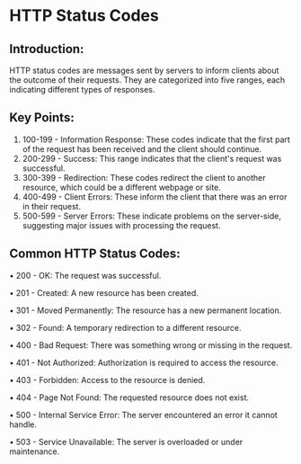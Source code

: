 # HTTP Status Codes 

## Introduction: 
HTTP status codes are messages sent by servers to inform clients about the outcome of their requests. They are categorized into five ranges, each indicating different types of responses. 

## Key Points: 
1. 100-199 - Information Response: These codes indicate that the first part of the request has been received and the client should continue. 
2. 200-299 - Success: This range indicates that the client's request was successful. 
3. 300-399 - Redirection: These codes redirect the client to another resource, which could be a different webpage or site. 
4. 400-499 - Client Errors: These inform the client that there was an error in their request. 
5. 500-599 - Server Errors: These indicate problems on the server-side, suggesting major issues with processing the request. 

## Common HTTP Status Codes: 

• 200 - OK: The request was successful. 

• 201 - Created: A new resource has been created. 

• 301 - Moved Permanently: The resource has a new permanent location. 

• 302 - Found: A temporary redirection to a different resource. 

• 400 - Bad Request: There was something wrong or missing in the request. 

• 401 - Not Authorized: Authorization is required to access the resource. 

• 403 - Forbidden: Access to the resource is denied. 

• 404 - Page Not Found: The requested resource does not exist. 

• 500 - Internal Service Error: The server encountered an error it cannot handle. 

• 503 - Service Unavailable: The server is overloaded or under maintenance.